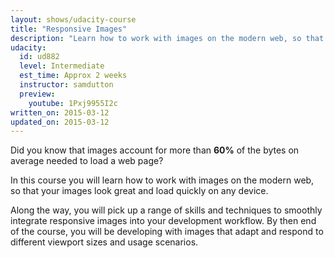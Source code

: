```yaml
---
layout: shows/udacity-course
title: "Responsive Images"
description: "Learn how to work with images on the modern web, so that your images look great and load quickly on any device."
udacity:
  id: ud882
  level: Intermediate
  est_time: Approx 2 weeks
  instructor: samdutton
  preview:
    youtube: 1Pxj9955I2c
written_on: 2015-03-12
updated_on: 2015-03-12
---
```


Did you know that images account for more than **60%** of the bytes on average
needed to load a web page?

In this course you will learn how to work with images on the modern web, so
that your images look great and load quickly on any device.

Along the way, you will pick up a range of skills and techniques to smoothly
integrate responsive images into your development workflow. By then end of the
course, you will be developing with images that adapt and respond to different
viewport sizes and usage scenarios.
